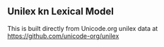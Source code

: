 Unilex kn Lexical Model
----------------------

This is built directly from Unicode.org unilex data at
https://github.com/unicode-org/unilex
